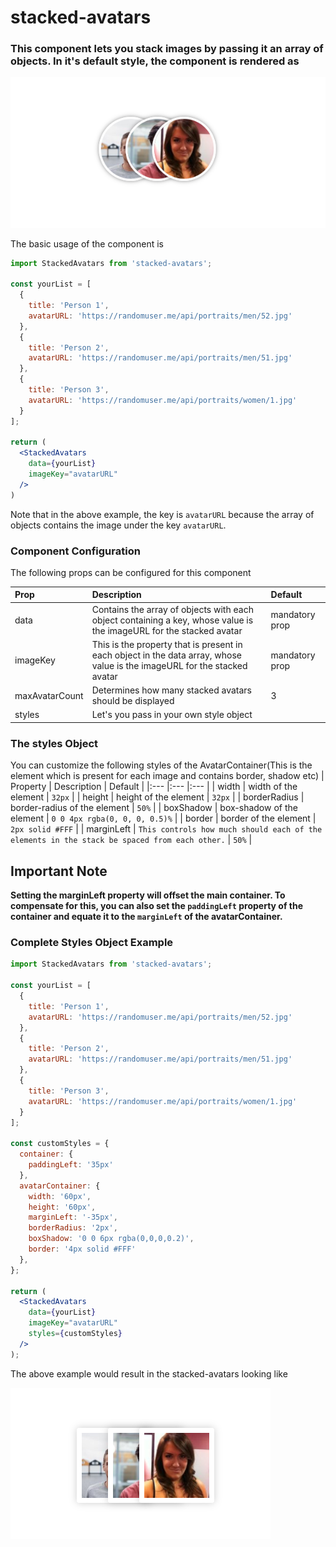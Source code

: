 # stacked-avatars
### This component lets you stack images by passing it an array of objects. In it's default style, the component is rendered as

![Default Style](./readme_images/default_styles.png)

The basic usage of the component is
```jsx
import StackedAvatars from 'stacked-avatars';

const yourList = [
  {
    title: 'Person 1',
    avatarURL: 'https://randomuser.me/api/portraits/men/52.jpg'
  },
  {
    title: 'Person 2',
    avatarURL: 'https://randomuser.me/api/portraits/men/51.jpg'
  },
  {
    title: 'Person 3',
    avatarURL: 'https://randomuser.me/api/portraits/women/1.jpg'
  }
];

return (
  <StackedAvatars
    data={yourList}
    imageKey="avatarURL"
  />
)
```

Note that in the above example, the key is `avatarURL` because the array of objects contains the image under the key `avatarURL`.

### Component Configuration

The following props can be configured for this component

| Prop | Description | Default |
|:--- |:--- |:--- |
| data | Contains the array of objects with each object containing a key, whose value is the imageURL for the stacked avatar | mandatory prop |
| imageKey | This is the property that is present in each object in the data array, whose value is the imageURL for the stacked avatar | mandatory prop |
| maxAvatarCount | Determines how many stacked avatars should be displayed | 3 |
| styles | Let's you pass in your own style object |

### The styles Object

You can customize the following styles of the AvatarContainer(This is the element which is present for each image and contains border, shadow etc)
| Property | Description | Default |
|:--- |:--- |:--- |
| width | width of the element | `32px` |
| height | height of the element | `32px` |
| borderRadius | border-radius of the element | `50%` |
| boxShadow | box-shadow of the element | `0 0 4px rgba(0, 0, 0, 0.5)%` |
| border | border of the element | `2px solid #FFF` |
| marginLeft | `This controls how much should each of the elements in the stack be spaced from each other.` | `50%` |

## Important Note

<b>Setting the marginLeft property will offset the main container. To compensate for this, you can also set the `paddingLeft` property of the container and equate it to the `marginLeft` of the avatarContainer.</b>

### Complete Styles Object Example

```jsx
import StackedAvatars from 'stacked-avatars';

const yourList = [
  {
    title: 'Person 1',
    avatarURL: 'https://randomuser.me/api/portraits/men/52.jpg'
  },
  {
    title: 'Person 2',
    avatarURL: 'https://randomuser.me/api/portraits/men/51.jpg'
  },
  {
    title: 'Person 3',
    avatarURL: 'https://randomuser.me/api/portraits/women/1.jpg'
  }
];

const customStyles = {
  container: {
    paddingLeft: '35px'
  },
  avatarContainer: {
    width: '60px',
    height: '60px',
    marginLeft: '-35px',
    borderRadius: '2px',
    boxShadow: '0 0 6px rgba(0,0,0,0.2)',
    border: '4px solid #FFF'
  },
};

return (
  <StackedAvatars
    data={yourList}
    imageKey="avatarURL"
    styles={customStyles}
  />
);
```

The above example would result in the stacked-avatars looking like

![Default Style](./readme_images/custom_styles.png)
